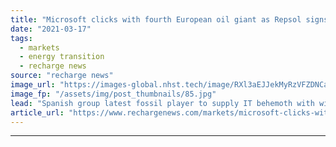 ```yaml
---
title: "Microsoft clicks with fourth European oil giant as Repsol signs green power deal"
date: "2021-03-17"
tags: 
  - markets
  - energy transition
  - recharge news
source: "recharge news"
image_url: "https://images-global.nhst.tech/image/RXl3aEJJekMyRzVFZDNCaXp4cGNNbW9TZEd3MVJkUUUvbmNzTWZsREcwbz0=/nhst/binary/e73fd983967a61a9d8b8c29e8dcef69f"
image_fp: "/assets/img/post_thumbnails/85.jpg"
lead: "Spanish group latest fossil player to supply IT behemoth with wind and solar power under expanded collaboration"
article_url: "https://www.rechargenews.com/markets/microsoft-clicks-with-fourth-european-oil-giant-as-repsol-signs-green-power-deal/2-1-982669"
---
```


---

